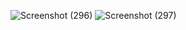 ![Screenshot (296)](https://github.com/user-attachments/assets/4052d7d9-067e-4177-8b49-fc6af3990bff)
![Screenshot (297)](https://github.com/user-attachments/assets/d07374c9-d37c-4bca-ab61-80127c5b67c9)
